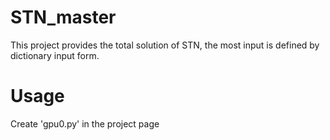 # STN_master
This project provides the total solution of STN, the most input is defined by dictionary input form.

# Usage
Create 'gpu0.py' in the project page 
```C++

```
